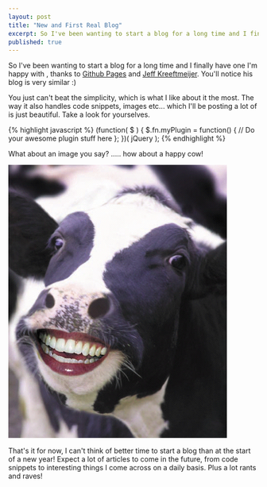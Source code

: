 ```yaml
---
layout: post
title: "New and First Real Blog"
excerpt: So I've been wanting to start a blog for a long time and I finally have one I'm happy with, thanks to [Github Pages](http://pages.github.com/) and [Jeff Kreeftmeijer](http://jeffkreeftmeijer.com/)
published: true
---
```


So I've been wanting to start a blog for a long time and I finally have one I'm happy with
, thanks to [Github Pages](http://pages.github.com/) and [Jeff Kreeftmeijer](http://jeffkreeftmeijer.com/).  You'll notice
his blog is very similar :)

You just can't beat the simplicity, which is what I like about it the most.  The way
it also handles code snippets, images etc... which I'll be posting a lot of is just
beautiful.  Take a look for yourselves.

{% highlight javascript %}
(function( $ ) {
  $.fn.myPlugin = function() {
    // Do your awesome plugin stuff here
  };
})( jQuery );
{% endhighlight %}

What about an image you say? ..... how about a happy cow!

![Happy Cow](/images/posts/happy-cow.jpg)

That's it for now, I can't think of better time to start a blog than at the start of
a new year!  Expect a lot of articles to come in the future, from code snippets to interesting things
I come across on a daily basis.  Plus a lot rants and raves!